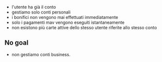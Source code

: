 - l'utente ha già il conto
- gestiamo solo conti personali
- i bonifici non vengono mai effettuati immediatamente
- solo i pagamenti mav vengono eseguiti istantaneamente 
- non esistono più carte attive dello stesso utente riferite allo stesso conto
## No goal
- non gestiamo conti business.
